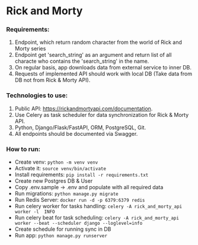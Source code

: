 # Rick and Morty

### Requirements:

1. Endpoint, which return random character from the world of Rick and Morty 
   series
2. Endpoint get 'search_string' as an argument and return list of all characte 
   who contains the 'search_string' in the name.
3. On regular basis, app downloads data from external service to inner DB.
4. Requests of implemented API should work with local 
   DB (Take data from DB not from Rick & Morty API).

### Technologies to use:

1. Public API: https://rickandmortyapi.com/documentation.
2. Use Celery as task scheduler for data synchronization for Rick & Morty API.
3. Python, Django/Flask/FastAPI, ORM, PostgreSQL, Git.
4. All endpoints should be documented via Swagger. 

### How to run:
- Create venv: `python -m venv venv`
- Activate it: `source venv/bin/activate`
- Install requirements: `pip install -r requirements.txt`
- Create new Postgres DB & User
- Copy .env.sample -> .env and populate with all required data
- Run migrations: `python manage.py migrate`
- Run Redis Server: `docker run -d -p 6379:6379 redis`
- Run celery worker for tasks handling: `celery -A rick_and_morty_api worker -l 
INFO`
- Run celery beat for task scheduling: `celery -A rick_and_morty_api worker --beat --scheduler django --loglevel=info`
- Create schedule for running sync in DB
- Run app: `python manage.py runserver`
